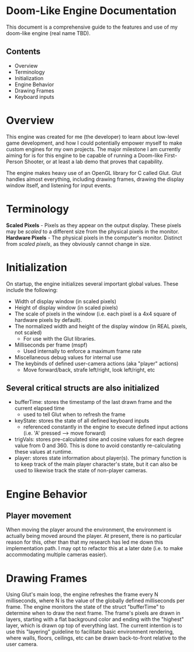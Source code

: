 # Doom-Like Engine Documentation
This document is a comprehensive guide to the features and use of my doom-like engine (real name TBD).

## Contents
* Overview
* Terminology
* Initialization
* Engine Behavior
* Drawing Frames
* Keyboard inputs

# Overview
This engine was created for me (the developer) to learn about low-level game development, and how I could potentially empower myself to make custom engines for my own projects. The major milestone I am currently aiming for is for this engine to be capable of running a Doom-like First-Person Shooter, or at least a lab demo that proves that capability.

The engine makes heavy use of an OpenGL library for C called Glut. Glut handles almost everything, including drawing frames, drawing the display window itself, and listening for input events.


# Terminology
**Scaled Pixels** - Pixels as they appear on the output display. These pixels may be *scaled* to a different size from the physical pixels in the monitor.
**Hardware Pixels** - The physical pixels in the computer's monitor. Distinct from *scaled pixels*, as they obviously cannot change in size.

# Initialization
On startup, the engine initializes several important global values. These include the following:
* Width of display window (in scaled pixels)
* Height of display window (in scaled pixels)
* The scale of pixels in the window (i.e. each pixel is a 4x4 square of hardware pixels by default).
* The normalized width and height of the display window (in REAL pixels, not scaled)
  * For use with the Glut libraries.
* Milliseconds per frame (mspf)
  * Used internally to enforce a maximum frame rate
* Miscellaneous debug values for internal use
* The keybinds of defined user-camera actions (aka "player" actions)
  * Move forward/back, strafe left/right, look left/right, etc


## Several critical structs are also initialized
  * bufferTime: stores the timestamp of the last drawn frame and the current elapsed time
    * used to tell Glut when to refresh the frame
  * keyState: stores the state of all defined keyboard inputs
    * referenced constantly in the engine to execute defined input actions (i.e. 'A' pressed --> move forward)
  * trigVals: stores pre-calculated sine and cosine values for each degree value from 0 and 360. This is done to avoid constantly re-calculating these values at runtime.
  * player: stores state information about player(s). The primary function is to keep track of the main player character's state, but it can also be used to likewise track the state of non-player cameras.

# Engine Behavior
## Player movement
When moving the player around the environment, the environment is actually being moved around the player. At present, there is no particular reason for this, other than that my research has led me down this implementation path. I may opt to refactor this at a later date (i.e. to make accommodating multiple cameras easier).

# Drawing Frames
Using Glut's main loop, the engine refreshes the frame every N milliseconds, where N is the value of the globally defined milliseconds per frame. The engine monitors the state of the struct "bufferTime" to determine when to draw the next frame. The frame's pixels are drawn in layers, starting with a flat background color and ending with the "highest" layer, which is drawn op top of everything last. The current intention is to use this "layering" guideline to facilitate basic environment rendering, where walls, floors, ceilings, etc can be drawn back-to-front relative to the user camera.
